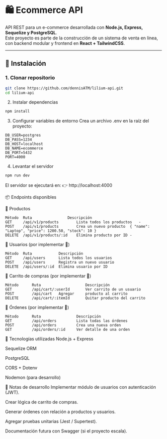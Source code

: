 # 🛍️ Ecommerce API

API REST para un e-commerce desarrollada con **Node.js, Express, Sequelize y PostgreSQL**.  
Este proyecto es parte de la construcción de un sistema de venta en línea, con backend modular y frontend en **React + TailwindCSS**.

---

## 🚀 Instalación

### 1. Clonar repositorio
```bash
git clone https://github.com/dennisATM/lilium-api.git
cd lilium-api
```

2. Instalar dependencias
```bash
npm install
```
3. Configurar variables de entorno
Crea un archivo .env en la raíz del proyecto:

```env
DB_USER=postgres
DB_PASS=1234
DB_HOST=localhost
DB_NAME=ecommerce
DB_PORT=5432
PORT=4000
```
4. Levantar el servidor
```bash
npm run dev
```
El servidor se ejecutará en:
👉 http://localhost:4000

📦 Endpoints disponibles

🔹 Productos

```Body
Método	Ruta	            Descripción	
GET	    /api/v1/products	    Lista todos los productos	-
POST	/api/v1/products	    Crea un nuevo producto	{ "name": "Laptop", "price": 1200.50, "stock": 10 }
DELETE	/api/v1/products/:id	Elimina producto por ID	-
```
🔹 Usuarios (por implementar 🚧)
```
Método	Ruta    	    Descripción
GET	    /api/users	    Lista todos los usuarios
POST	/api/users	    Registra un nuevo usuario
DELETE	/api/users/:id	Elimina usuario por ID
```
🔹 Carrito de compras (por implementar 🚧)
```
Método	    Ruta	                Descripción
GET	        /api/cart/:userId	    Ver carrito de un usuario
POST	    /api/cart	Agregar     producto al carrito
DELETE	    /api/cart/:itemId	    Quitar producto del carrito
```
🔹 Órdenes (por implementar 🚧)
```
Método	    Ruta	            Descripción
GET	        /api/orders	        Lista todas las órdenes
POST	    /api/orders	        Crea una nueva orden
GET	        /api/orders/:id	    Ver detalle de una orden
```
🧰 Tecnologías utilizadas
Node.js + Express

Sequelize ORM

PostgreSQL

CORS + Dotenv

Nodemon (para desarrollo)

📖 Notas de desarrollo
 Implementar módulo de usuarios con autenticación (JWT).

 Crear lógica de carrito de compras.

 Generar órdenes con relación a productos y usuarios.

 Agregar pruebas unitarias (Jest / Supertest).

 Documentación futura con Swagger (si el proyecto escala).